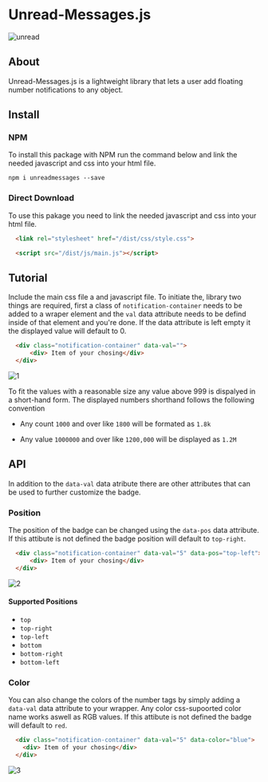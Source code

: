 
# Unread-Messages.js 

![unread](https://user-images.githubusercontent.com/60890281/115409128-0cab3000-a224-11eb-9f1e-68541403d213.png)


## About
Unread-Messages.js is a  lightweight library that lets a user add floating number notifications to any object.

## Install
### NPM
To install this package with NPM run the command below and link the needed javascript and css into your html file.
```text
npm i unreadmessages --save
```

### Direct Download
To use this pakage you need to link the needed javascript and css into your html file.
```html
  <link rel="stylesheet" href="/dist/css/style.css">
```

```html
  <script src="/dist/js/main.js"></script>
```

## Tutorial
Include the main css file a and javascript file.
To initiate the, library two things are required, first a class of `notification-container` needs to be added to a wraper element and the `val` data attribute needs to be defind inside of that element and you're done. If the data attribute is left empty it the displayed value will default to 0.

```html
  <div class="notification-container" data-val="">
      <div> Item of your chosing</div>
  </div>
```

![1](https://user-images.githubusercontent.com/60890281/115802419-6b81cc80-a411-11eb-9af6-45180bf42e49.png)


To fit the values with a reasonable size any value above 999 is dispalyed in a short-hand form.  The displayed numbers shorthand follows the following convention
* Any count `1000` and over like  `1800` will be formated as `1.8k`


* Any value `1000000` and over like `1200,000` will be displayed as `1.2M`
## API
In addition to the `data-val` data atribute there are other attributes that can be used to further customize the badge.

### Position
The position of the badge can be changed using the `data-pos` data attribute. If this attibute is not defined the badge position will default to `top-right`.
```html
  <div class="notification-container" data-val="5" data-pos="top-left">
      <div> Item of your chosing</div>
  </div>
```
![2](https://user-images.githubusercontent.com/60890281/115803552-b4d31b80-a413-11eb-8641-e5cf30763892.png)

#### Supported Positions 
* `top`
* `top-right`
* `top-left`
* `bottom`
* `bottom-right`
* `bottom-left`


### Color
You can also change the colors of the number tags by simply adding a `data-val` data attribute to your wrapper.
Any color css-supoorted color name works aswell as RGB values. If this attibute is not defined the badge will default to `red`.

``` html
  <div class="notification-container" data-val="5" data-color="blue">
    <div> Item of your chosing</div>
  </div>
```
![3](https://user-images.githubusercontent.com/60890281/115803590-c87e8200-a413-11eb-8342-856ec781a9b2.png)
